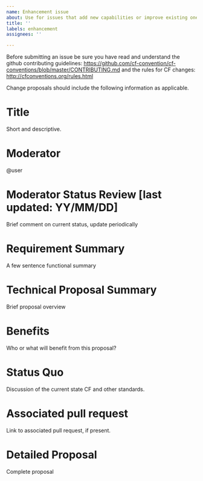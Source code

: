 ```yaml
---
name: Enhancement issue
about: Use for issues that add new capabilities or improve existing ones
title: ''
labels: enhancement
assignees: ''

---
```


Before submitting an issue be sure you have read and understand the github contributing guidelines: https://github.com/cf-convention/cf-conventions/blob/master/CONTRIBUTING.md and the rules for CF changes: http://cfconventions.org/rules.html

Change proposals should include the following information as applicable.

# Title
Short and descriptive.
# Moderator
@user
# Moderator Status Review [last updated: YY/MM/DD]
Brief comment on current status, update periodically
# Requirement Summary
A few sentence functional summary
# Technical Proposal Summary
Brief proposal overview
# Benefits
Who or what will benefit from this proposal?
# Status Quo
Discussion of the current state CF and other standards.
# Associated pull request
Link to associated pull request, if present.
# Detailed Proposal
Complete proposal
